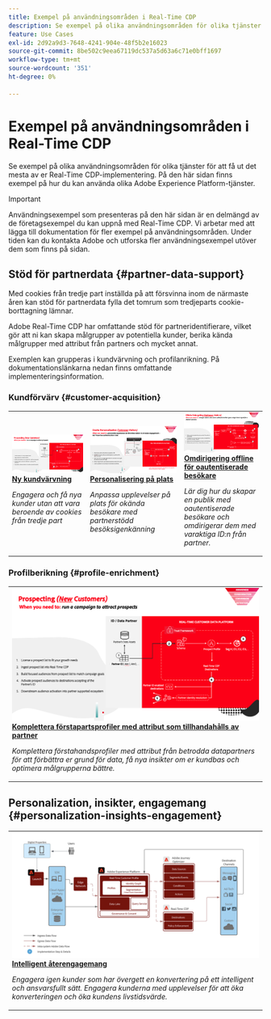 ```yaml
---
title: Exempel på användningsområden i Real-Time CDP
description: Se exempel på olika användningsområden för olika tjänster för att få ut det mesta av er Real-Time CDP-implementering.
feature: Use Cases
exl-id: 2d92a9d3-7648-4241-904e-48f5b2e16023
source-git-commit: 8be502c9eea67119dc537a5d63a6c71e0bff1697
workflow-type: tm+mt
source-wordcount: '351'
ht-degree: 0%

---
```


# Exempel på användningsområden i Real-Time CDP

Se exempel på olika användningsområden för olika tjänster för att få ut det mesta av er Real-Time CDP-implementering. På den här sidan finns exempel på hur du kan använda olika Adobe Experience Platform-tjänster.

>[!IMPORTANT]
>
>Användningsexempel som presenteras på den här sidan är en delmängd av de företagsexempel du kan uppnå med Real-Time CDP. Vi arbetar med att lägga till dokumentation för fler exempel på användningsområden. Under tiden kan du kontakta Adobe och utforska fler användningsexempel utöver dem som finns på sidan.

## Stöd för partnerdata {#partner-data-support}

Med cookies från tredje part inställda på att försvinna inom de närmaste åren kan stöd för partnerdata fylla det tomrum som tredjeparts cookie-borttagning lämnar.

Adobe Real-Time CDP har omfattande stöd för partneridentifierare, vilket gör att ni kan skapa målgrupper av potentiella kunder, berika kända målgrupper med attribut från partners och mycket annat.

Exemplen kan grupperas i kundvärvning och profilanrikning. På dokumentationslänkarna nedan finns omfattande implementeringsinformation.

### Kundförvärv {#customer-acquisition}

<table style="margin-top: 0 !important">
<tr>
  <td>
    <a href="../partner-data/prospecting.md">
      <img alt="Engagera och skaffa nya kunder utan att vara beroende av cookies från tredje part" src="/help/rtcdp/assets/partner-data/prospecting/prospecting-use-case-overview.png" />
    </a>
    <div>
      <a href="../partner-data/prospecting.md">
    <strong> Ny kundvärvning </strong>
    </a>
    </div>
    <p>
    <em>Engagera och få nya kunder utan att vara beroende av cookies från tredje part</em>
    <p>
  </td>
  <td>
    <a href="../partner-data/onsite-personalization.md">
      <img alt="Personalisera upplevelser på plats för okända besökare med partnerstödd besökarigenkänning" src="/help/rtcdp/assets/partner-data/onsite-personalization/onsite-personalization-overview.png" />
    </a>
    <div>
      <a href="../partner-data/onsite-personalization.md">
    <strong> Personalisering på plats </strong>
    </a>
    </div>
    <p>
    <em>Anpassa upplevelser på plats för okända besökare med partnerstödd besöksigenkänning</em>
    <p>
  </td>
  <td>
    <a href="../partner-data/offsite-retargeting.md">
      <img alt="Lär dig hur du skapar en publik med oautentiserade besökare och omdirigerar dem med partnertillhandahållna varaktiga ID:n." src="../assets/offsite-retargeting/header.png" />
    </a>
    <div>
      <a href="../partner-data/offsite-retargeting.md">
    <strong> Omdirigering offline för oautentiserade besökare </strong>
    </a>
    </div>
    <p>
    <em>Lär dig hur du skapar en publik med oautentiserade besökare och omdirigerar dem med varaktiga ID:n från partner.</em>
    <p>
  </td>
  </tr>
  </table>

### Profilberikning {#profile-enrichment}

<table style="margin-top: 0 !important">
<tr>
  <td>
    <a href="../partner-data/supplement-first-party-profiles.md">
      <img alt="Komplettera förstahandsprofiler med attribut som tillhandahålls av partner" src="/help/rtcdp/assets/partner-data/prospecting/prospecting-use-case-overview.png" />
    </a>
    <div>
      <a href="../partner-data/supplement-first-party-profiles.md">
    <strong> Komplettera förstapartsprofiler med attribut som tillhandahålls av partner </strong>
    </a>
    </div>
    <p>
    <em>Komplettera förstahandsprofiler med attribut från betrodda datapartners för att förbättra er grund för data, få nya insikter om er kundbas och optimera målgrupperna bättre.</em>
    <p>
  </td>
  </tr>
  </table>

## Personalization, insikter, engagemang {#personalization-insights-engagement}

<table style="margin-top: 0 !important">
<tr>
  <td>
    <a href="/help/rtcdp/use-case-guides/intelligent-re-engagement/intelligent-re-engagement.md">
      <img alt="Komplettera förstahandsprofiler med attribut som tillhandahålls av partner" src="/help/rtcdp/use-case-guides/intelligent-re-engagement/images/step-by-step.png" />
    </a>
    <div>
      <a href="../partner-data/prospecting.md">
    <strong> Intelligent återengagemang </strong>
    </a>
    </div>
    <p>
    <em>Engagera igen kunder som har övergett en konvertering på ett intelligent och ansvarsfullt sätt. Engagera kunderna med upplevelser för att öka konverteringen och öka kundens livstidsvärde.</em>
    <p>
  </td>
  </tr>
  </table>
